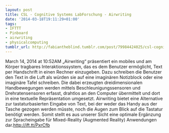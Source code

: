 ```yaml
---
layout: post
title: CSL - Cognitive Systems LabForschung - Airwriting
date: '2014-03-18T19:11:29+01:00'
tags:
- IFTTT
- Pinboard
- airwriting
- physicalcomputing
tumblr_url: http://fabiantheblind.tumblr.com/post/79984424025/csl-cognitive-systems-labforschung-airwriting
---
```

March 14, 2014 at 10:52AM
„Airwriting“ präsentiert ein mobiles und am Körper tragbares Interaktionssystem, das es dem Benutzer ermöglicht, Text per Handschrift in einen Rechner einzugeben. Dazu schreiben die Benutzer den Text in die Luft als würden sie auf eine imaginären Notizblock oder eine imaginäre Tafel schreiben. Die dabei erzeugten dreidimensionalen Handbewegungen werden mittels Beschleunigungssensoren und Drehratensensoren erfasst, drahtlos an den Computer übermittelt und dort in eine textuelle Repräsentation umgesetzt. Airwriting bietet eine Alternative zur tastaturbasierten Eingabe von Text, bei der weder das Handy aus der Tasche gezogen werden müsste, noch die Augen zum Blick auf die Tastatur benötigt werden. Somit stellt es aus unserer Sicht eine optimale Ergänzung zur Spracheingabe für Mixed-Reality (Augmented Reality) Anwendungen dar.http://ift.tt/PxrCfb
